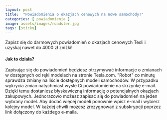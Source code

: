 ```yaml
---
layout: post
title:  "Powiadomienia o okazjach cenowych na nowe samochody!"
categories: [ powiadomienia ]
image: assets/images/roadster.jpg
tags: [sticky]
---
```


Zapisz się do darmowych powiadomień o okazjach cenowych Tesli i uzyskaj nawet do 4000 zł zniżki!

#### Jak to działa?

Zapisując się do powiadomień będziesz otrzymywać informacje o zmianach w dostępnych od ręki modelach na stronie Tesla.com.
"Robot" co minutę sprawdza zmiany na liście dostępnych modeli samochodów.
W przypadku wykrycia zmian natychmiast wyśle Ci powiadomienie na skrzynkę e-mail.
Dzięki temu dostaniesz błyskawiczną informację o potencjalnych okazjach zakupowych.
Jednorazowo możesz zapisać się do powiadomień na jeden wybrany model.
Aby dodać więcej modeli ponownie wpisz e-mail i wybierz kolejny model.
W każdej chwili możesz zrezygnować z subskrypcji poprzez link dołączony do każdego e-maila.

